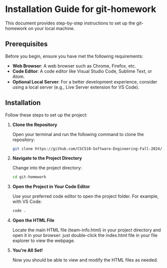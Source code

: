 # Installation Guide for git-homework

This document provides step-by-step instructions to set up the git-homework on your local machine.

## Prerequisites

Before you begin, ensure you have met the following requirements:

- **Web Browser**: A web browser such as Chrome, Firefox, etc.
- **Code Editor**: A code editor like Visual Studio Code, Sublime Text, or Atom.
- **Optional Local Server**: For a better development experience, consider using a local server (e.g., Live Server extension for VS Code).

## Installation

Follow these steps to set up the project:

1. **Clone the Repository**

   Open your terminal and run the following command to clone the repository:

   ```bash
   git clone https://github.com/CSC510-Software-Engineering-Fall-2024/git-homework.git
2. **Navigate to the Project Directory**

   Change into the project directory:

   ```bash
   cd git-homework
3. **Open the Project in Your Code Editor**

   Use your preferred code editor to open the project folder. For example, with VS Code:

   ```bash
   code .
4. **Open the HTML File**

   Locate the main HTML file (team-info.html) in your project directory and open it in your browser: just double-click the index.html file in your file explorer to view the webpage.

5. **You're All Set!**

   Now you should be able to view and modify the HTML files as needed.